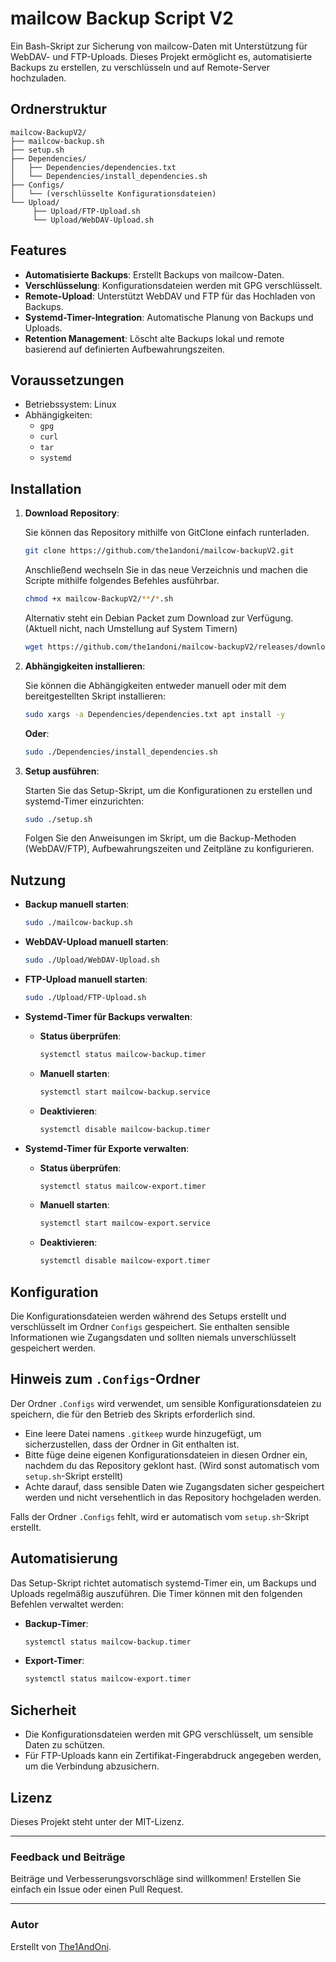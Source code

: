 # mailcow Backup Script V2

Ein Bash-Skript zur Sicherung von mailcow-Daten mit Unterstützung für WebDAV- und FTP-Uploads. Dieses Projekt ermöglicht es, automatisierte Backups zu erstellen, zu verschlüsseln und auf Remote-Server hochzuladen.

## Ordnerstruktur

```
mailcow-BackupV2/
├── mailcow-backup.sh
├── setup.sh
├── Dependencies/
│   ├── Dependencies/dependencies.txt
│   └── Dependencies/install_dependencies.sh
├── Configs/
│   └── (verschlüsselte Konfigurationsdateien)
└── Upload/  
     ├── Upload/FTP-Upload.sh  
     └── Upload/WebDAV-Upload.sh
```

## Features

- **Automatisierte Backups**: Erstellt Backups von mailcow-Daten.
- **Verschlüsselung**: Konfigurationsdateien werden mit GPG verschlüsselt.
- **Remote-Upload**: Unterstützt WebDAV und FTP für das Hochladen von Backups.
- **Systemd-Timer-Integration**: Automatische Planung von Backups und Uploads.
- **Retention Management**: Löscht alte Backups lokal und remote basierend auf definierten Aufbewahrungszeiten.

## Voraussetzungen

- Betriebssystem: Linux
- Abhängigkeiten:
  - `gpg`
  - `curl`
  - `tar`
  - `systemd`

## Installation

1. **Download Repository**:

   Sie können das Repository mithilfe von GitClone einfach runterladen.

   ```bash
   git clone https://github.com/the1andoni/mailcow-backupV2.git 
   ```
   
   Anschließend wechseln Sie in das neue Verzeichnis und machen die Scripte mithilfe folgendes Befehles ausführbar.

   ```bash
   chmod +x mailcow-BackupV2/**/*.sh
   ```

   Alternativ steht ein Debian Packet zum Download zur Verfügung. (Aktuell nicht, nach Umstellung auf System Timern)

   ```bash
   wget https://github.com/the1andoni/mailcow-backupV2/releases/download/v2.0.0/mailcow-backup-v2.deb
   ```

3. **Abhängigkeiten installieren**:

   Sie können die Abhängigkeiten entweder manuell oder mit dem bereitgestellten Skript installieren:

   ```bash
   sudo xargs -a Dependencies/dependencies.txt apt install -y
   ```

   **Oder**:

   ```bash
   sudo ./Dependencies/install_dependencies.sh
   ```

4. **Setup ausführen**:

   Starten Sie das Setup-Skript, um die Konfigurationen zu erstellen und systemd-Timer einzurichten:

   ```bash
   sudo ./setup.sh
   ```

   Folgen Sie den Anweisungen im Skript, um die Backup-Methoden (WebDAV/FTP), Aufbewahrungszeiten und Zeitpläne zu konfigurieren.

## Nutzung

- **Backup manuell starten**:

  ```bash
  sudo ./mailcow-backup.sh
  ```

- **WebDAV-Upload manuell starten**:

  ```bash
  sudo ./Upload/WebDAV-Upload.sh
  ```

- **FTP-Upload manuell starten**:

  ```bash
  sudo ./Upload/FTP-Upload.sh
  ```

- **Systemd-Timer für Backups verwalten**:
  - **Status überprüfen**:
    ```bash
    systemctl status mailcow-backup.timer
    ```
  - **Manuell starten**:
    ```bash
    systemctl start mailcow-backup.service
    ```
  - **Deaktivieren**:
    ```bash
    systemctl disable mailcow-backup.timer
    ```

- **Systemd-Timer für Exporte verwalten**:
  - **Status überprüfen**:
    ```bash
    systemctl status mailcow-export.timer
    ```
  - **Manuell starten**:
    ```bash
    systemctl start mailcow-export.service
    ```
  - **Deaktivieren**:
    ```bash
    systemctl disable mailcow-export.timer
    ```

## Konfiguration

Die Konfigurationsdateien werden während des Setups erstellt und verschlüsselt im Ordner `Configs` gespeichert. Sie enthalten sensible Informationen wie Zugangsdaten und sollten niemals unverschlüsselt gespeichert werden.

## Hinweis zum `.Configs`-Ordner

Der Ordner `.Configs` wird verwendet, um sensible Konfigurationsdateien zu speichern, die für den Betrieb des Skripts erforderlich sind. 

- Eine leere Datei namens `.gitkeep` wurde hinzugefügt, um sicherzustellen, dass der Ordner in Git enthalten ist.
- Bitte füge deine eigenen Konfigurationsdateien in diesen Ordner ein, nachdem du das Repository geklont hast. (Wird sonst automatisch vom `setup.sh`-Skript erstellt)
- Achte darauf, dass sensible Daten wie Zugangsdaten sicher gespeichert werden und nicht versehentlich in das Repository hochgeladen werden.

Falls der Ordner `.Configs` fehlt, wird er automatisch vom `setup.sh`-Skript erstellt.

## Automatisierung

Das Setup-Skript richtet automatisch systemd-Timer ein, um Backups und Uploads regelmäßig auszuführen. Die Timer können mit den folgenden Befehlen verwaltet werden:

- **Backup-Timer**:
  ```bash
  systemctl status mailcow-backup.timer
  ```
- **Export-Timer**:
  ```bash
  systemctl status mailcow-export.timer
  ```

## Sicherheit

- Die Konfigurationsdateien werden mit GPG verschlüsselt, um sensible Daten zu schützen.
- Für FTP-Uploads kann ein Zertifikat-Fingerabdruck angegeben werden, um die Verbindung abzusichern.

## Lizenz

Dieses Projekt steht unter der MIT-Lizenz.

---

### Feedback und Beiträge

Beiträge und Verbesserungsvorschläge sind willkommen! Erstellen Sie einfach ein Issue oder einen Pull Request.

---

### Autor

Erstellt von [The1AndOni](https://github.com/The1AndOni).
